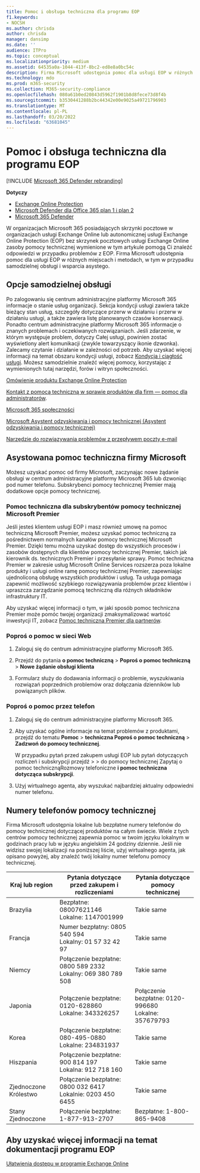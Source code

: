 ```yaml
---
title: Pomoc i obsługa techniczna dla programu EOP
f1.keywords:
- NOCSH
ms.author: chrisda
author: chrisda
manager: dansimp
ms.date: ''
audience: ITPro
ms.topic: conceptual
ms.localizationpriority: medium
ms.assetid: 64535a0a-1044-413f-8bc2-ed8e8a0bc54c
description: Firma Microsoft udostępnia pomoc dla usługi EOP w różnych miejscach i metodach, w tym w przypadku samodzielnej obsługi i wsparcia asystego.
ms.technology: mdo
ms.prod: m365-security
ms.collection: M365-security-compliance
ms.openlocfilehash: 080a61b0ed20843d5962f1901b8d8fece73d8f4b
ms.sourcegitcommit: b3530441288b2bc44342e00e9025a49721796903
ms.translationtype: MT
ms.contentlocale: pl-PL
ms.lasthandoff: 03/20/2022
ms.locfileid: "63681045"
---
```

# <a name="help-and-support-for-eop"></a>Pomoc i obsługa techniczna dla programu EOP

[!INCLUDE [Microsoft 365 Defender rebranding](../includes/microsoft-defender-for-office.md)]

**Dotyczy**
- [Exchange Online Protection](exchange-online-protection-overview.md)
- [Microsoft Defender dla Office 365 plan 1 i plan 2](defender-for-office-365.md)
- [Microsoft 365 Defender](../defender/microsoft-365-defender.md)

W organizacjach Microsoft 365 posiadających skrzynki pocztowe w organizacjach usługi Exchange Online lub autonomicznej usługi Exchange Online Protection (EOP) bez skrzynek pocztowych usługi Exchange Online zasoby pomocy technicznej wymienione w tym artykule pomogą Ci znaleźć odpowiedzi w przypadku problemów z EOP. Firma Microsoft udostępnia pomoc dla usługi EOP w różnych miejscach i metodach, w tym w przypadku samodzielnej obsługi i wsparcia asystego.

## <a name="self-support-options"></a>Opcje samodzielnej obsługi

Po zalogowaniu się centrum administracyjne platformy Microsoft 365 informacje o stanie usług organizacji. Sekcja kondycji usługi zawiera także bieżący stan usług, szczegóły dotyczące przerw w działaniu i przerw w działaniu usługi, a także zawiera listę planowanych czasów konserwacji. Ponadto centrum administracyjne platformy Microsoft 365 informacje o znanych problemach i oczekiwanych rozwiązaniach. Jeśli zdarzenie, w którym występuje problem, dotyczy Całej usługi, powinien zostać wyświetlony alert komunikacji (zwykle towarzyszący ikonie dzwonka). Zalecamy czytanie i działanie w zależności od potrzeb. Aby uzyskać więcej informacji na temat obszaru kondycji usługi, zobacz [Kondycja i ciągłość usługi](/office365/servicedescriptions/office-365-platform-service-description/service-health-and-continuity). Możesz samodzielnie znaleźć więcej pomocy, korzystając z wymienionych tutaj narzędzi, forów i witryn społeczności.

[Omówienie produktu Exchange Online Protection](https://products.office.com/exchange/exchange-email-security-spam-protection)

[Kontakt z pomocą techniczną w sprawie produktów dla firm — pomoc dla administratorów](../../admin/get-help-support.md).

[Microsoft 365 społeczności](https://techcommunity.microsoft.com/t5/Office-365/ct-p/Office365)

[Microsoft Asystent odzyskiwania i pomocy technicznej (Asystent odzyskiwania i pomocy technicznej)](https://support.microsoft.com/office/e90bb691-c2a7-4697-a94f-88836856c72f)

[Narzędzie do rozwiązywania problemów z przepływem poczty e-mail](https://aka.ms/FixEmail)

## <a name="assisted-support-from-microsoft"></a>Asystowana pomoc techniczna firmy Microsoft

Możesz uzyskać pomoc od firmy Microsoft, zaczynając nowe żądanie obsługi w centrum administracyjne platformy Microsoft 365 lub dzwoniąc pod numer telefonu. Subskrybenci pomocy technicznej Premier mają dodatkowe opcje pomocy technicznej.

### <a name="support-for-microsoft-premier-support-subscribers"></a>Pomoc techniczna dla subskrybentów pomocy technicznej Microsoft Premier

Jeśli jesteś klientem usługi EOP i masz również umowę na pomoc techniczną Microsoft Premier, możesz uzyskać pomoc techniczną za pośrednictwem normalnych kanałów pomocy technicznej Microsoft Premier. Dzięki temu można uzyskać dostęp do wszystkich procesów i zasobów dostępnych dla klientów pomocy technicznej Premier, takich jak kierownik ds. technicznych Premier i przesyłanie sprawy. Pomoc techniczna Premier w zakresie usług Microsoft Online Services rozszerza poza lokalne produkty i usługi online ramę pomocy technicznej Premier, zapewniając ujednoliconą obsługę wszystkich produktów i usług. Ta usługa pomaga zapewnić możliwość szybkiego rozwiązywania problemów przez klientów i upraszcza zarządzanie pomocą techniczną dla różnych składników infrastruktury IT.

Aby uzyskać więcej informacji o tym, w jaki sposób pomoc techniczna Premier może pomóc twojej organizacji zmaksymalizować wartość inwestycji IT, zobacz [Pomoc techniczna Premier dla partnerów](https://partner.microsoft.com/support/microsoft-services-premier-support).

### <a name="ask-for-help-on-the-web"></a>Poproś o pomoc w sieci Web

1. Zaloguj się do centrum administracyjne platformy Microsoft 365.

2. Przejdź do pytania **o pomoc techniczną** \> **Poproś o pomoc techniczną** \> **Nowe żądanie obsługi klienta**

3. Formularz służy do dodawania informacji o problemie, wyszukiwania rozwiązań poprzednich problemów oraz dołączania dzienników lub powiązanych plików.

### <a name="ask-for-help-on-the-telephone"></a>Poproś o pomoc przez telefon

1. Zaloguj się do centrum administracyjne platformy Microsoft 365.

2. Aby uzyskać ogólne informacje na temat problemów z produktami, przejdź do tematu **Pomoc** \> **techniczna Poproś o pomoc techniczną** \> **Zadzwoń do pomocy technicznej**.

   W przypadku pytań przed zakupem usługi EOP lub pytań dotyczących rozliczeń i subskrypcji przejdź  \>  \> do pomocy technicznej Zapytaj o pomoc technicznąRozmowy telefoniczne **i pomoc techniczna dotycząca subskrypcji**.

3. Użyj wirtualnego agenta, aby wyszukać najbardziej aktualny odpowiedni numer telefonu.

## <a name="support-telephone-numbers"></a>Numery telefonów pomocy technicznej

Firma Microsoft udostępnia lokalne lub bezpłatne numery telefonów do pomocy technicznej dotyczącej produktów na całym świecie. Wiele z tych centrów pomocy technicznej zapewnia pomoc w twoim języku lokalnym w godzinach pracy lub w języku angielskim 24 godziny dziennie. Jeśli nie widzisz swojej lokalizacji na poniższej liście, użyj wirtualnego agenta, jak opisano powyżej, aby znaleźć twój lokalny numer telefonu pomocy technicznej.

|Kraj lub region|Pytania dotyczące przed zakupem i rozliczeniami|Pytania dotyczące pomocy technicznej|
|---|---|---|
|Brazylia|Bezpłatne: 08007621146 <br> Lokalne: 1147001999|Takie same|
|Francja|Numer bezpłatny: 0805 540 594 <br> Lokalny: 01 57 32 42 97|Takie same|
|Niemcy|Połączenie bezpłatne: 0800 589 2332 <br>  Lokalny: 069 380 789 508|Takie same|
|Japonia|Połączenie bezpłatne: 0120-628860 <br> Lokalne: 343326257|Połączenie bezpłatne: 0120-996680 <br> Lokalne: 357679793|
|Korea|Połączenie bezpłatne: 080-495-0880 <br> Lokalne: 234831937|Takie same|
|Hiszpania|Połączenie bezpłatne: 900 814 197 <br> Lokalna: 912 718 160|Takie same|
|Zjednoczone Królestwo|Połączenie bezpłatne: 0800 032 6417 <br> Lokalnie: 0203 450 6455|Takie same|
|Stany Zjednoczone|Połączenie bezpłatne: 1-877-913-2707|Bezpłatne: 1-800-865-9408|

## <a name="for-more-information-about-eop-documentation"></a>Aby uzyskać więcej informacji na temat dokumentacji programu EOP

[Ułatwienia dostępu w programie Exchange Online](/Exchange/accessibility/accessibility)